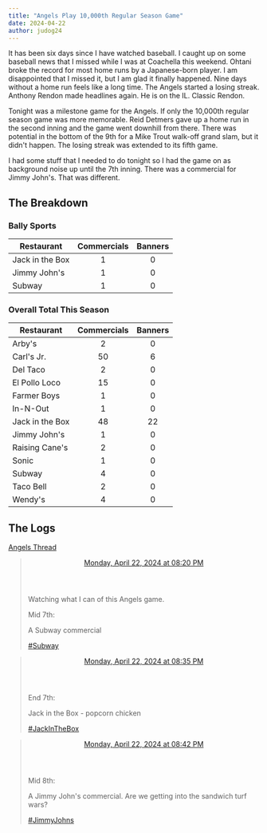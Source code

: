 ```yaml
---
title: "Angels Play 10,000th Regular Season Game"
date: 2024-04-22
author: judog24
---
```


It has been six days since I have watched baseball. I caught up on some baseball news that I missed while I was at Coachella this weekend. Ohtani broke the record for most home runs by a Japanese-born player. I am disappointed that I missed it, but I am glad it finally happened. Nine days without a home run feels like a long time. The Angels started a losing streak. Anthony Rendon made headlines again. He is on the IL. Classic Rendon.

Tonight was a milestone game for the Angels. If only the 10,000th regular season game was more memorable. Reid Detmers gave up a home run in the second inning and the game went downhill from there. There was potential in the bottom of the 9th for a Mike Trout walk-off grand slam, but it didn't happen. The losing streak was extended to its fifth game.

I had some stuff that I needed to do tonight so I had the game on as background noise up until the 7th inning. There was a commercial for Jimmy John's. That was different.

## The Breakdown

### Bally Sports

| Restaurant | Commercials | Banners |
| ---------- | :-----------: | :-------: |
|Jack in the Box | 1 | 0 |
|Jimmy John's | 1 | 0 |
|Subway | 1 | 0 |

### Overall Total This Season

| Restaurant | Commercials | Banners |
| ---------- | :-----------: | :-------: |
|Arby's | 2 | 0 |
|Carl's Jr. | 50 | 6 |
|Del Taco | 2 | 0 |
|El Pollo Loco | 15 | 0 |
|Farmer Boys | 1 | 0 |
|In-N-Out | 1 | 0 |
|Jack in the Box | 48 | 22 |
|Jimmy John's | 1 | 0 |
|Raising Cane's | 2 | 0 |
|Sonic | 1 | 0 |
|Subway | 4 | 0 |
|Taco Bell | 2 | 0 |
|Wendy's | 4 | 0 |

## The Logs

[Angels Thread](https://cheddarcrackers.club/@baseballfastfoodcommercials/112318376129379506)

<blockquote class="mastodon-post" cite="https://cheddarcrackers.club/@baseballfastfoodcommercials/112318376129379506">
    <header class="mastodon-post-date">
      <a href="https://cheddarcrackers.club/@baseballfastfoodcommercials/112318376129379506">
        <time datetime="2024-04-23T03:20:09.203Z">
          Monday, April 22, 2024 at 08:20 PM
        </time>
      </a>
    </header>
    <div class="mastodon-post-content">
    <p>Watching what I can of this Angels game.</p><p>Mid 7th:</p><p>A Subway commercial</p><p><a href="https://cheddarcrackers.club/tags/Subway" class="mention hashtag" rel="tag">#<span>Subway</span></a></p>
    </div>
  </blockquote>
  
<blockquote class="mastodon-post" cite="https://cheddarcrackers.club/@baseballfastfoodcommercials/112318436864868799">
    <header class="mastodon-post-date">
      <a href="https://cheddarcrackers.club/@baseballfastfoodcommercials/112318436864868799">
        <time datetime="2024-04-23T03:35:35.951Z">
          Monday, April 22, 2024 at 08:35 PM
        </time>
      </a>
    </header>
    <div class="mastodon-post-content">
    <p>End 7th:</p><p>Jack in the Box - popcorn chicken</p><p><a href="https://cheddarcrackers.club/tags/JackInTheBox" class="mention hashtag" rel="tag">#<span>JackInTheBox</span></a></p>
    </div>
  </blockquote>
  
<blockquote class="mastodon-post" cite="https://cheddarcrackers.club/@baseballfastfoodcommercials/112318465924195142">
    <header class="mastodon-post-date">
      <a href="https://cheddarcrackers.club/@baseballfastfoodcommercials/112318465924195142">
        <time datetime="2024-04-23T03:42:59.360Z">
          Monday, April 22, 2024 at 08:42 PM
        </time>
      </a>
    </header>
    <div class="mastodon-post-content">
    <p>Mid 8th:</p><p>A Jimmy John&#39;s commercial. Are we getting into the sandwich turf wars?</p><p><a href="https://cheddarcrackers.club/tags/JimmyJohns" class="mention hashtag" rel="tag">#<span>JimmyJohns</span></a></p>
    </div>
  </blockquote>
  
